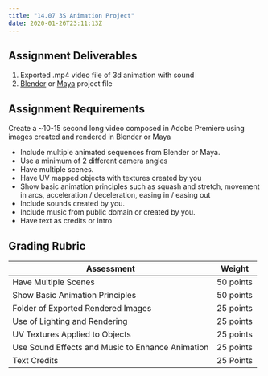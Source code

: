 ```yaml
---
title: "14.07 3S Animation Project"
date: 2020-01-26T23:11:13Z
---
```


## Assignment Deliverables

1. Exported .mp4 video file of 3d animation with sound
2. [Blender](../../../../3d-modeling/blender/blender.md) or [Maya](../../../../3d-modeling/maya/maya.md) project file

## Assignment Requirements

Create a ~10-15 second long video composed in Adobe Premiere using images created and rendered in Blender or Maya

- Include multiple animated sequences from Blender or Maya.
- Use a minimum of 2 different camera angles
- Have multiple scenes.
- Have UV mapped objects with textures created by you
- Show basic animation principles such as squash and stretch, movement in arcs, acceleration / deceleration, easing in / easing out
- Include sounds created by you.
- Include music from public domain or created by you.
- Have text as credits or intro

## Grading Rubric

| Assessment                                       | Weight    |
| ------------------------------------------------ | --------- |
| Have Multiple Scenes                             | 50 points |
| Show Basic Animation Principles                  | 50 points |
| Folder of Exported Rendered Images               | 25 points |
| Use of Lighting and Rendering                    | 25 points |
| UV Textures Applied to Objects                   | 25 points |
| Use Sound Effects and Music to Enhance Animation | 25 points |
| Text Credits                                     | 25 Points |
